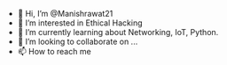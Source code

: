 - 👋 Hi, I’m @Manishrawat21
- 👀 I’m interested in Ethical Hacking
- 🌱 I’m currently learning about  Networking, IoT, Python.
- 💞️ I’m looking to collaborate on ...
- 📫 How to reach me

<!---
Manishrawat21/Manishrawat21 is a ✨ special ✨ repository because its `README.md` (this file) appears on your GitHub profile.
You can click the Preview link to take a look at your changes.
--->
